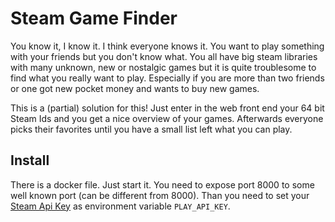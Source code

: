 # Steam Game Finder

You know it, I know it. I think everyone knows it. You want to play something with your friends but
you don't know what. You all have big steam libraries with many unknown, new or nostalgic games but
it is quite troublesome to find what you really want to play. Especially if you are more than two
friends or one got new pocket money and wants to buy new games.

This is a (partial) solution for this! Just enter in the web front end your 64 bit Steam Ids and
you get a nice overview of your games. Afterwards everyone picks their favorites until you have a
small list left what you can play.

## Install

There is a docker file. Just start it. You need to expose port 8000 to some well known port (can be
different from 8000). Than you need to set your [Steam Api Key](https://steamcommunity.com/dev/registerkey)
as environment variable `PLAY_API_KEY`.
